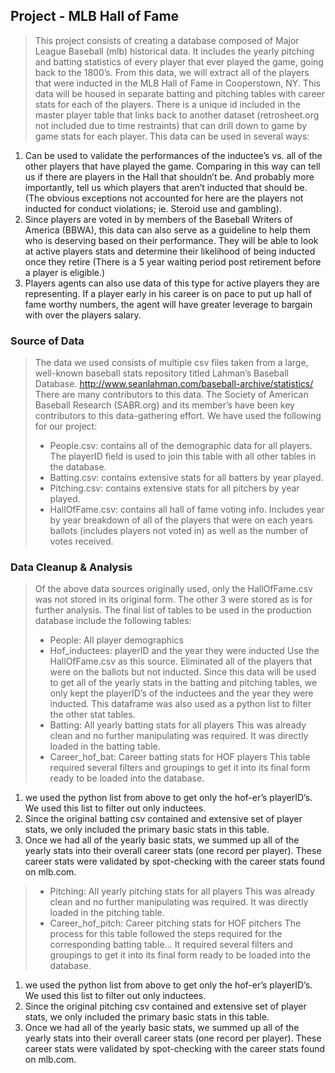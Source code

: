 ## Project - MLB Hall of Fame
>
>This project consists of creating a database composed of Major League Baseball (mlb) historical data. It includes the yearly pitching and batting statistics of every player that ever played the game, going back to the 1800’s. From this data, we will extract all of the players that were inducted in the MLB Hall of Fame in Cooperstown, NY. This data will be housed in separate batting and pitching tables with career stats for each of the players. There is a unique id included in the master player table that links back to another dataset (retrosheet.org not included due to time restraints) that can drill down to game by game stats for each player.
This data can be used in several ways:
1.	Can be used to validate the performances of the inductee’s vs. all of the other players that have played the game. Comparing in this way can tell us if there are players in the Hall that shouldn’t be. And probably more importantly, tell us which players that aren’t inducted that should be. (The obvious exceptions not accounted for here are the players not inducted for conduct violations; ie. Steroid use and gambling).
2.	Since players are voted in by members of the Baseball Writers of America (BBWA), this data can also serve as a guideline to help them who is deserving based on their performance. They will be able to look at active players stats and determine their likelihood of being inducted once they retire (There is a 5 year waiting period post retirement before a player is eligible.)
3.	Players agents can also use data of this type for active players they are representing. If a player early in his career is on pace to put up hall of fame worthy numbers, the agent will have greater leverage to bargain with over the players salary.
>
### Source of Data
>
>The data we used consists of multiple csv files taken from a large, well-known baseball stats repository titled Lahman’s Baseball Database. http://www.seanlahman.com/baseball-archive/statistics/
 There are many contributors to this data. The Society of American Baseball Research (SABR.org) and its member’s have been key contributors to this data-gathering effort.
We have used the following for our project:
>   - People.csv: contains all of the demographic data for all players. The  playerID field is used to join this table with all other tables in the database.
>   - Batting.csv: contains extensive stats for all batters by year played. 
>   - Pitching.csv: contains extensive stats for all pitchers by year played.
>   - HallOfFame.csv: contains all hall of fame voting info. Includes year by year breakdown of all of the players that were on each years ballots (includes players not voted in) as well as the number of votes received.  

### Data Cleanup & Analysis
>
>Of the above data sources originally used, only the HallOfFame.csv was not stored in its original form. The other 3 were stored as is for further analysis. The final list of tables to be used in the production database include the following tables:
>
>   - People: All player demographics
>   - Hof_inductees: playerID and the year they were inducted
Use the HallOfFame.csv as this source. Eliminated all of the players that were on the ballots but not inducted. Since this data will be used to get all of the yearly stats in the batting and pitching tables, we only kept the playerID’s of the inductees and the year they were inducted. This dataframe was also used as a python list to filter the other stat tables.
>   - Batting: All yearly batting stats for all players
This was already clean and no further manipulating was required. It was directly loaded in the batting table.
>   - Career_hof_bat: Career batting stats for HOF players
This table required several filters and groupings to get it into its final form ready to be loaded into the database. 
1.	 we used the python list from above to get only the hof-er’s playerID’s. We used this list to filter out only inductees.
2.	Since the original batting csv contained and extensive set of player stats, we only included the primary basic stats in this table.
3.	Once we had all of the yearly basic stats, we summed up all of the yearly stats into their overall career stats (one record per player). These career stats were validated by spot-checking with the career stats found on mlb.com. 
>   - Pitching:  All yearly pitching stats for all players
This was already clean and no further manipulating was required. It was directly loaded in the pitching table.
>   - Career_hof_pitch: Career pitching stats for HOF pitchers
The process for this table followed the steps required for the corresponding batting table… It required several filters and groupings to get it into its final form ready to be loaded into the database. 
1.	 we used the python list from above to get only the hof-er’s playerID’s. We used this list to filter out only inductees.
2.	Since the original pitching csv contained and extensive set of player stats, we only included the primary basic stats in this table.
3.	Once we had all of the yearly basic stats, we summed up all of the yearly stats into their overall career stats (one record per player). These career stats were validated by spot-checking with the career stats found on mlb.com. 



